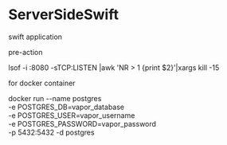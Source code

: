 # ServerSideSwift

swift application

pre-action   
   
lsof -i :8080 -sTCP:LISTEN |awk 'NR > 1 {print $2}'|xargs kill -15      
   
   
for docker container

docker run --name postgres \
  -e POSTGRES_DB=vapor_database \
  -e POSTGRES_USER=vapor_username \
  -e POSTGRES_PASSWORD=vapor_password \
  -p 5432:5432 -d postgres

